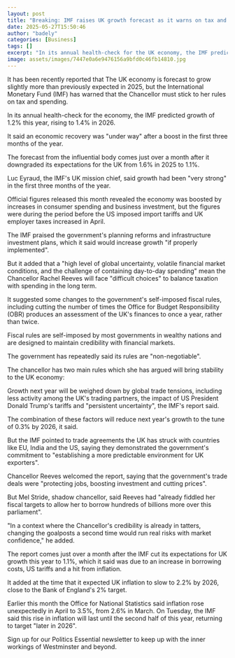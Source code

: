 ```yaml
---
layout: post
title: "Breaking: IMF raises UK growth forecast as it warns on tax and spending"
date: 2025-05-27T15:50:46
author: "badely"
categories: [Business]
tags: []
excerpt: "In its annual health-check for the UK economy, the IMF predicted growth of 1.2%, a marginal upgrade to its previous forecast."
image: assets/images/7447e0a6e9476156a9bfd0c46fb14810.jpg
---
```


It has been recently reported that The UK economy is forecast to grow slightly more than previously expected in 2025, but the International Monetary Fund (IMF) has warned that the Chancellor must stick to her rules on tax and spending.

In its annual health-check for the economy, the IMF predicted growth of 1.2% this year, rising to 1.4% in 2026.

It said an economic recovery was "under way" after a boost in the first three months of the year.

The forecast from the influential body comes just over a month after it downgraded its expectations for the UK from 1.6% in 2025 to 1.1%.

Luc Eyraud, the IMF's UK mission chief, said growth had been "very strong" in the first three months of the year.

Official figures released this month revealed the economy was boosted by increases in consumer spending and business investment, but the figures were during the period before the US imposed import tariffs and UK employer taxes increased in April.

The IMF praised the government's planning reforms and infrastructure investment plans, which it said would increase growth "if properly implemented".

But it added that a "high level of global uncertainty, volatile financial market conditions, and the challenge of containing day-to-day spending" mean the Chancellor Rachel Reeves will face "difficult choices" to balance taxation with spending in the long term.

It suggested some changes to the government's self-imposed fiscal rules, including cutting the number of times the Office for Budget Responsibility (OBR) produces an assessment of the UK's finances to once a year, rather than twice.

Fiscal rules are self-imposed by most governments in wealthy nations and are designed to maintain credibility with financial markets. 

The government has repeatedly said its rules are "non-negotiable".

The chancellor has two main rules which she has argued will bring stability to the UK economy:

Growth next year will be weighed down by global trade tensions, including less activity among the UK's trading partners, the impact of US President Donald Trump's tariffs and "persistent uncertainty", the IMF's report said.

The combination of these factors will reduce next year's growth to the tune of 0.3% by 2026, it said.

But the IMF pointed to trade agreements the UK has struck with countries like EU, India and the US, saying they demonstrated the government's commitment to "establishing a more predictable environment for UK exporters".

Chancellor Reeves welcomed the report, saying that the government's trade deals were "protecting jobs, boosting investment and cutting prices".

But Mel Stride, shadow chancellor, said Reeves had "already fiddled her fiscal targets to allow her to borrow hundreds of billions more over this parliament". 

"In a context where the Chancellor's credibility is already in tatters, changing the goalposts a second time would run real risks with market confidence," he added.

The report comes just over a month after the IMF cut its expectations for UK growth this year to 1.1%, which it said was due to an increase in borrowing costs, US tariffs and a hit from inflation.

It added at the time that it expected UK inflation to slow to 2.2% by 2026, close to the Bank of England's 2% target.

Earlier this month the Office for National Statistics said inflation rose unexpectedly in April to 3.5%, from 2.6% in March. On Tuesday, the IMF said this rise in inflation will last until the second half of this year, returning to target "later in 2026".

Sign up for our Politics Essential newsletter to keep up with the inner workings of Westminster and beyond.

